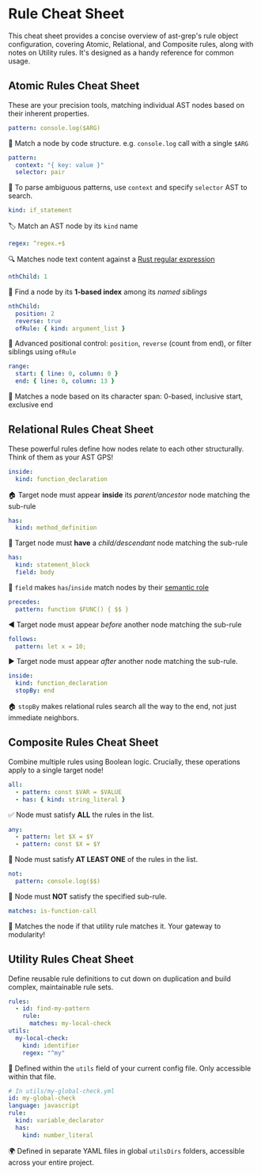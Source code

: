 # Rule Cheat Sheet

This cheat sheet provides a concise overview of ast-grep's rule object configuration, covering Atomic, Relational, and Composite rules, along with notes on Utility rules. It's designed as a handy reference for common usage.

<script setup>
import CheatSheet from '../src/cheatsheet/SheetTable.vue'
import Item from '../src/cheatsheet/Item.vue'
</script>

## Atomic Rules Cheat Sheet

These are your precision tools, matching individual AST nodes based on their inherent properties.

<CheatSheet title="⚛️ Atomic Rules" variant="danger">

<Item>

```yaml
pattern: console.log($ARG)
```

🧩 Match a node by code structure. e.g. `console.log` call with a single `$ARG`

</Item>

<Item>

```yaml
pattern:
  context: "{ key: value }"
  selector: pair
```

🧩 To parse ambiguous patterns, use `context` and specify `selector` AST to search.

</Item>

<Item>

```yaml
kind: if_statement
```

🏷️ Match an AST node by its `kind` name
</Item>

<Item>

```yaml
regex: ^regex.+$
```

🔍 Matches node text content against a [Rust regular expression](https://docs.rs/regex/latest/regex/)

</Item>

<Item>

```yaml
nthChild: 1
```

🔢 Find a node by its **1-based index** among its _named siblings_

</Item>

<Item>

```yaml
nthChild:
  position: 2
  reverse: true
  ofRule: { kind: argument_list }
```

🔢 Advanced positional control: `position`, `reverse` (count from end), or filter siblings using `ofRule`

</Item>

<Item>

```yaml
range:
  start: { line: 0, column: 0 }
  end: { line: 0, column: 13 }
```

🎯 Matches a node based on its character span: 0-based, inclusive start, exclusive end

</Item>

</CheatSheet>

## Relational Rules Cheat Sheet

These powerful rules define how nodes relate to each other structurally. Think of them as your AST GPS!

<CheatSheet title="🔗 Relational Rules" variant="warning">

<Item>

```yaml
inside:
  kind: function_declaration
```

🏠 Target node must appear **inside** its _parent/ancestor_ node matching the sub-rule

</Item>

<Item>

```yaml
has:
  kind: method_definition
```

🌳 Target node must **have** a _child/descendant_ node matching the sub-rule

</Item>

<Item>

```yaml
has:
  kind: statement_block
  field: body
```

🌳 `field` makes `has`/`inside` match nodes by their [semantic role](/advanced/core-concepts.html#kind-vs-field)

</Item>

<Item>

```yaml
precedes:
  pattern: function $FUNC() { $$ }
```

◀️ Target node must appear _before_ another node matching the sub-rule

</Item>

<Item>

```yaml
follows:
  pattern: let x = 10;
```

▶️ Target node must appear _after_ another node matching the sub-rule.

</Item>

<Item>

```yaml
inside:
  kind: function_declaration
  stopBy: end
```

🏠 `stopBy` makes relational rules search all the way to the end, not just immediate neighbors.

</Item>

</CheatSheet>

## Composite Rules Cheat Sheet

Combine multiple rules using Boolean logic. Crucially, these operations apply to a single target node!

<CheatSheet title="🧠 Composite Rules" variant="tip">

<Item>

```yaml
all:
  - pattern: const $VAR = $VALUE
  - has: { kind: string_literal }
```

✅ Node must satisfy **ALL** the rules in the list.

</Item>

<Item>

```yaml
any:
  - pattern: let $X = $Y
  - pattern: const $X = $Y
```

🧡 Node must satisfy **AT LEAST ONE** of the rules in the list.

</Item>

<Item>

```yaml
not:
  pattern: console.log($$)
```

🚫 Node must **NOT** satisfy the specified sub-rule.

</Item>

<Item>

```yaml
matches: is-function-call
```

🔄 Matches the node if that utility rule matches it. Your gateway to modularity!

</Item>

</CheatSheet>

## Utility Rules Cheat Sheet

Define reusable rule definitions to cut down on duplication and build complex, maintainable rule sets.

<CheatSheet title="📦 Utility Rules" variant="info">

<Item>

```yaml
rules:
  - id: find-my-pattern
    rule:
      matches: my-local-check
utils:
  my-local-check:
    kind: identifier
    regex: "^my"
```

🏡 Defined within the `utils` field of your current config file. Only accessible within that file.

</Item>

<Item>

```yaml
# In utils/my-global-check.yml
id: my-global-check
language: javascript
rule:
  kind: variable_declarator
  has:
    kind: number_literal
```

🌍 Defined in separate YAML files in global `utilsDirs` folders, accessible across your entire project.

</Item>

</CheatSheet>
